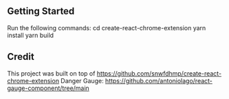 ## Getting Started

Run the following commands:
cd create-react-chrome-extension
yarn install
yarn build

## Credit

This project was built on top of https://github.com/snwfdhmp/create-react-chrome-extension
Danger Gauge: https://github.com/antoniolago/react-gauge-component/tree/main
